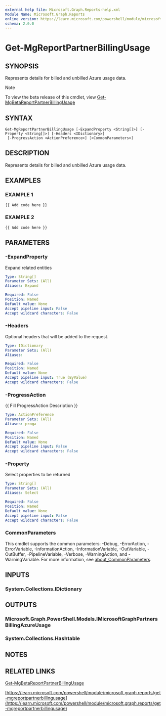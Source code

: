 ```yaml
---
external help file: Microsoft.Graph.Reports-help.xml
Module Name: Microsoft.Graph.Reports
online version: https://learn.microsoft.com/powershell/module/microsoft.graph.reports/get-mgreportpartnerbillingusage
schema: 2.0.0
---
```


# Get-MgReportPartnerBillingUsage

## SYNOPSIS
Represents details for billed and unbilled Azure usage data.

> [!NOTE]
> To view the beta release of this cmdlet, view [Get-MgBetaReportPartnerBillingUsage](/powershell/module/Microsoft.Graph.Beta.Reports/Get-MgBetaReportPartnerBillingUsage?view=graph-powershell-beta)

## SYNTAX

```
Get-MgReportPartnerBillingUsage [-ExpandProperty <String[]>] [-Property <String[]>] [-Headers <IDictionary>]
 [-ProgressAction <ActionPreference>] [<CommonParameters>]
```

## DESCRIPTION
Represents details for billed and unbilled Azure usage data.

## EXAMPLES

### EXAMPLE 1
```
{{ Add code here }}
```

### EXAMPLE 2
```
{{ Add code here }}
```

## PARAMETERS

### -ExpandProperty
Expand related entities

```yaml
Type: String[]
Parameter Sets: (All)
Aliases: Expand

Required: False
Position: Named
Default value: None
Accept pipeline input: False
Accept wildcard characters: False
```

### -Headers
Optional headers that will be added to the request.

```yaml
Type: IDictionary
Parameter Sets: (All)
Aliases:

Required: False
Position: Named
Default value: None
Accept pipeline input: True (ByValue)
Accept wildcard characters: False
```

### -ProgressAction
{{ Fill ProgressAction Description }}

```yaml
Type: ActionPreference
Parameter Sets: (All)
Aliases: proga

Required: False
Position: Named
Default value: None
Accept pipeline input: False
Accept wildcard characters: False
```

### -Property
Select properties to be returned

```yaml
Type: String[]
Parameter Sets: (All)
Aliases: Select

Required: False
Position: Named
Default value: None
Accept pipeline input: False
Accept wildcard characters: False
```

### CommonParameters
This cmdlet supports the common parameters: -Debug, -ErrorAction, -ErrorVariable, -InformationAction, -InformationVariable, -OutVariable, -OutBuffer, -PipelineVariable, -Verbose, -WarningAction, and -WarningVariable. For more information, see [about_CommonParameters](http://go.microsoft.com/fwlink/?LinkID=113216).

## INPUTS

### System.Collections.IDictionary
## OUTPUTS

### Microsoft.Graph.PowerShell.Models.IMicrosoftGraphPartnersBillingAzureUsage
### System.Collections.Hashtable
## NOTES

## RELATED LINKS
[Get-MgBetaReportPartnerBillingUsage](/powershell/module/Microsoft.Graph.Beta.Reports/Get-MgBetaReportPartnerBillingUsage?view=graph-powershell-beta)

[https://learn.microsoft.com/powershell/module/microsoft.graph.reports/get-mgreportpartnerbillingusage](https://learn.microsoft.com/powershell/module/microsoft.graph.reports/get-mgreportpartnerbillingusage)




